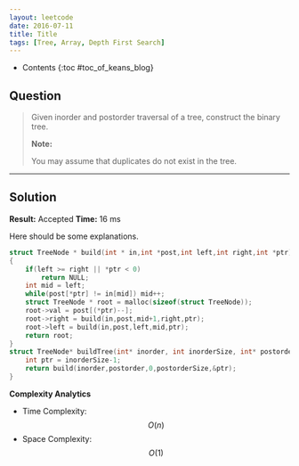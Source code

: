 ```yaml
---
layout: leetcode
date: 2016-07-11
title: Title
tags: [Tree, Array, Depth First Search]
---
```


* Contents
{:toc #toc_of_keans_blog}

## Question

> Given inorder and postorder traversal of a tree, construct the binary tree.
>
>**Note:**
>
>You may assume that duplicates do not exist in the tree.
>     

***

## Solution

**Result:** Accepted **Time:** 16 ms

Here should be some explanations.

```c
struct TreeNode * build(int * in,int *post,int left,int right,int *ptr)
{
    if(left >= right || *ptr < 0)
        return NULL;
    int mid = left;
    while(post[*ptr] != in[mid]) mid++;
    struct TreeNode * root = malloc(sizeof(struct TreeNode));
    root->val = post[(*ptr)--];
    root->right = build(in,post,mid+1,right,ptr);
    root->left = build(in,post,left,mid,ptr);
    return root;
}
struct TreeNode* buildTree(int* inorder, int inorderSize, int* postorder, int postorderSize) {
    int ptr = inorderSize-1;
    return build(inorder,postorder,0,postorderSize,&ptr);
}
```

**Complexity Analytics**

- Time Complexity: $$O(n)$$
- Space Complexity: $$O(1)$$
